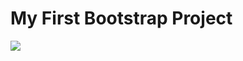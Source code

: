 <h1>My First Bootstrap Project</h1>
<img src="https://github.com/akpinarozan/myfirstbootstrapproject/blob/main/My-First-Bootstrap-Page.gif" >
